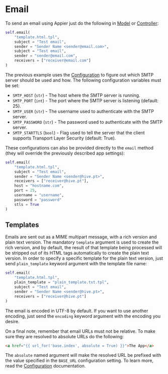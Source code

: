 # Email

To send an email using Appier just do the following in [Model](models.md) or [Controller](controllers.md):

```python
self.email(
    "template.html.tpl",
    subject = "Test email",
    sender = "Sender Name <sender@email.com>",
    subject = "Test email",
    sender = "sender@email.com",
    receivers = ["receiver@email.com"]
)
```

The previous example uses the [Configuration](configuration.md) to figure
out which SMTP server should be used and how. The following configuration
variables must be set:

* `SMTP_HOST` (`str`) - The host where the SMTP server is running.
* `SMTP_PORT` (`int`) - The port where the SMTP server is listening (default: 25).
* `SMTP_USER` (`str`) - The username used to authenticate with the SMTP server.
* `SMTP_PASSWORD` (`str`) - The password used to authenticate with the SMTP server.
* `SMTP_STARTTLS` (`bool`) - Flag used to tell the server that the client supports
Transport Layer Security (default: True).

These configurations can also be provided directly to the `email` method
(they will override the previously described app settings):

```python
self.email(
    "template.html.tpl",
    subject = "Test email",
    sender = "Sender Name <sender@hive.pt>",
    receivers = ["receiver@hive.pt"],
    host = "hostname.com",
    port = 25,
    username = "username",
    password = "password"
    stls = True
)
```

## Templates

Emails are sent out as a MIME multipart message, with a rich version and plain text version.
The mandatory `template` argument is used to create the rich version, and by default, the
result of that template being processed will be stripped out of its HTML tags automatically
to create the plain text version. In order to specify a specific template for the plain text
version, just send `plain_template` keyword argument with the template file name:

```python
self.email(
    "template.html.tpl",
    plain_template = "plain_template.txt.tpl",
    subject = "Test email",
    sender = "Sender Name <sender@hive.pt>",
    receivers = ["receiver@hive.pt"]
)
```

The email is encoded in UTF-8 by default. If you want to use another encoding, just send
the `encoding` keyword argument with the encoding you desire.

On a final note, remember that email URLs must not be relative. To make sure they are resolved
to absolute URLs do the following:

```html
<a href="{{ url_for('base.index', absolute = True) }}">The App</a>
```

The `absolute` named argument will make the resolved URL be prefixed with the value specified
in the `BASE_URL` configuration setting. To learn more, read the [Configuration](configuration.md)
documentation.
